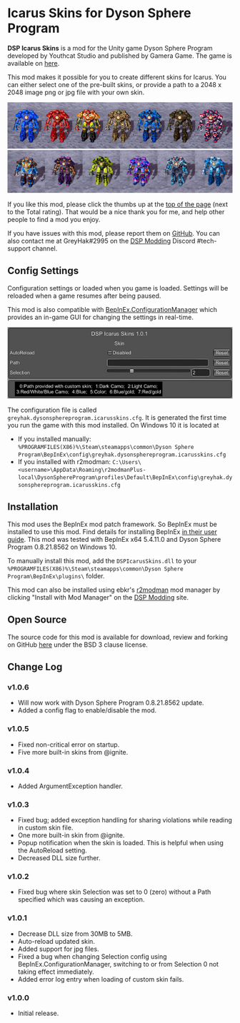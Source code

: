 # Icarus Skins for Dyson Sphere Program

**DSP Icarus Skins** is a mod for the Unity game Dyson Sphere Program developed by Youthcat Studio and published by Gamera Game.  The game is available on [here](https://store.steampowered.com/app/1366540/Dyson_Sphere_Program/).

This mod makes it possible for you to create different skins for Icarus.  You can either select one of the pre-built skins, or provide a path to a 2048 x 2048 image png or jpg file with your own skin.

![Image of built-in skins, set 1](https://raw.githubusercontent.com/GreyHak/dsp-icarus-skins/master/BuiltInSkins.jpg)
![Image of built-in skins, set 2](https://raw.githubusercontent.com/GreyHak/dsp-icarus-skins/master/BuiltInSkins2.jpg)

If you like this mod, please click the thumbs up at the [top of the page](https://dsp.thunderstore.io/package/GreyHak/DSP_Icarus_Skins/) (next to the Total rating).  That would be a nice thank you for me, and help other people to find a mod you enjoy.

If you have issues with this mod, please report them on [GitHub](https://github.com/GreyHak/dsp-icarus-skins/issues).  You can also contact me at GreyHak#2995 on the [DSP Modding](https://discord.gg/XxhyTNte) Discord #tech-support channel.

## Config Settings
Configuration settings or loaded when you game is loaded.  Settings will be reloaded when a game resumes after being paused.

This mod is also compatible with [BepInEx.ConfigurationManager](https://github.com/BepInEx/BepInEx.ConfigurationManager) which provides an in-game GUI for changing the settings in real-time.

![Config Settings Window image](https://raw.githubusercontent.com/GreyHak/dsp-icarus-skins/master/ConfigSettingsWindow.jpg)

The configuration file is called `greyhak.dysonsphereprogram.icarusskins.cfg`.  It is generated the first time you run the game with this mod installed.  On Windows 10 it is located at
 - If you installed manually:  `%PROGRAMFILES(X86)%\Steam\steamapps\common\Dyson Sphere Program\BepInEx\config\greyhak.dysonsphereprogram.icarusskins.cfg`
 - If you installed with r2modman:  `C:\Users\<username>\AppData\Roaming\r2modmanPlus-local\DysonSphereProgram\profiles\Default\BepInEx\config\greyhak.dysonsphereprogram.icarusskins.cfg`

## Installation
This mod uses the BepInEx mod patch framework.  So BepInEx must be installed to use this mod.  Find details for installing BepInEx [in their user guide](https://bepinex.github.io/bepinex_docs/master/articles/user_guide/installation/index.html#installing-bepinex-1).  This mod was tested with BepInEx x64 5.4.11.0 and Dyson Sphere Program 0.8.21.8562 on Windows 10.

To manually install this mod, add the `DSPIcarusSkins.dll` to your `%PROGRAMFILES(X86)%\Steam\steamapps\common\Dyson Sphere Program\BepInEx\plugins\` folder.

This mod can also be installed using ebkr's [r2modman](https://dsp.thunderstore.io/package/ebkr/r2modman/) mod manager by clicking "Install with Mod Manager" on the [DSP Modding](https://dsp.thunderstore.io/package/GreyHak/DSP_Icarus_Skins/) site.

## Open Source
The source code for this mod is available for download, review and forking on GitHub [here](https://github.com/GreyHak/dsp-icarus-skins) under the BSD 3 clause license.

## Change Log
### v1.0.6
 - Will now work with Dyson Sphere Program 0.8.21.8562 update.
 - Added a config flag to enable/disable the mod.
### v1.0.5
 - Fixed non-critical error on startup.
 - Five more built-in skins from @ignite.
### v1.0.4
 - Added ArgumentException handler.
### v1.0.3
 - Fixed bug; added exception handling for sharing violations while reading in custom skin file.
 - One more built-in skin from @ignite.
 - Popup notification when the skin is loaded.  This is helpful when using the AutoReload setting.
 - Decreased DLL size further.
### v1.0.2
 - Fixed bug where skin Selection was set to 0 (zero) without a Path specified which was causing an exception.
### v1.0.1
 - Decrease DLL size from 30MB to 5MB.
 - Auto-reload updated skin.
 - Added support for jpg files.
 - Fixed a bug when changing Selection config using BepInEx.ConfigurationManager, switching to or from Selection 0 not taking effect immediately.
 - Added error log entry when loading of custom skin fails.
### v1.0.0
 - Initial release.
